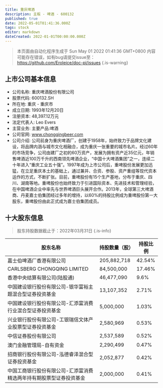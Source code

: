 ```yaml
---
title: 重庆啤酒
description: 主板 - 啤酒 - 600132
published: true
date: 2022-05-01T01:41:36.000Z
tags: stock
editor: markdown
dateCreated: 2022-01-01T00:00:00.000Z
---
```


> 本页面由自动化程序生成于 Sun May 01 2022 01:41:36 GMT+0800
> 内容可能存在错误，如有bug请提交issue至：https://github.com/Eroleice/doc-pi/issues
{.is-warning}

## 上市公司基本信息
- 公司名称: 重庆啤酒股份有限公司
- 股票代码: 600132.SH
- 所在地: 重庆 - 重庆市
- 成立日期: 1993年12月20日
- 注册资本: 48,397.12万元
- 法定代表人: Leo Evers
- 主营业务: 主要产品:啤酒
- 公司官网: www.chongqingbeer.com
- 公司介绍: 公司前身为重庆啤酒厂，创建于1958年，始终致力于品牌文化建设，将品牌内涵与城市文化相融合，成为重庆一张重要的城市名片。经过60年的市场竞争，公司由建厂之初的60万资产，发展为拥有资产近35亿元，年销售啤酒近100万千升的西南领先啤酒企业，“中国十大啤酒集团”之一，连续二十年进入“重庆工业五十强”。1997年成为上市公司后，重啤股份发展更加迅猛，在立足重庆本土的基础上，通过兼并、合资、参股、资产重组等现代资本运作的方式，不断扩张。目前，重啤股份有15个生产基地，分布于重庆、四川、湖南等地。重啤股份也始终致力于引进国际资本、先进技术和管理经验，在中国啤酒企业中率先与世界啤酒巨头展开合作。2013年，全球第三大啤酒商、丹麦嘉士伯集团经过多年的增持，以60%的持股比例成为重啤股份第一大股东，重啤股份由此正式成为嘉士伯集团成员。


## 十大股东信息
> 股东持股数据截止于：2022年03月31日
{.is-info}

| 股东名称 | 持股数量（股） | 持股比例 |
| --- | --- | --- |
| 嘉士伯啤酒厂香港有限公司 | 205,882,718 | 42.54% |
| CARLSBERG CHONGQING LIMITED | 84,500,000 | 17.46% |
| 香港中央结算有限公司(陆股通) | 46,477,090 | 9.6% |
| 中国建设银行股份有限公司-银华富裕主题混合型证券投资基金 | 13,107,352 | 2.71% |
| 中国建设银行股份有限公司-汇添富消费行业混合型证券投资基金 | 5,000,000 | 1.03% |
| 兴业银行股份有限公司-工银瑞信文体产业股票型证券投资基金 | 2,580,969 | 0.53% |
| 中信证券股份有限公司 | 2,537,589 | 0.52% |
| 澳门金融管理局-自有资金 | 2,290,499 | 0.47% |
| 招商银行股份有限公司-泓德睿泽混合型证券投资基金 | 2,052,877 | 0.42% |
| 中国工商银行股份有限公司-汇添富消费精选两年持有期股票型证券投资基金 | 2,000,000 | 0.41% |




